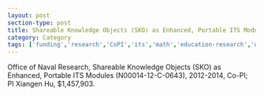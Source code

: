 ```yaml
---
layout: post
section-type: post
title: Shareable Knowledge Objects (SKO) as Enhanced, Portable ITS Modules
category: Category
tags: ['funding','research','CoPI','its','math','education-research','discourse','semantics','nlp']
---
```

Office of Naval Research, Shareable Knowledge Objects (SKO) as Enhanced, Portable ITS Modules (N00014-12-C-0643), 2012-2014, Co-PI; PI Xiangen Hu, $1,457,903.
